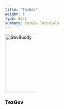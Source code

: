 ```yaml
---
title: "TezGov"
weight: 1
type: docs
summary: TezGov Tutorials
---
```


<style>
	.grid {
		display: grid;
		grid-template-columns: repeat(4, auto);
		grid-column-gap: 4px
	}

	.grid a {
		color: black;
		text-align: left;
	}

	.grid img {
		max-width: 100px;
		min-width: 40px;
		width: 20vw
	}
	.grid .link {
		transition: 0.2s
	}

	.grid .link:hover {
		transform: scale(1.1)
	}
</style>

<div class="grid" align="center" >
  <a href="tutorials/" >
	<div class="link" style="display: inline-block">
		<img src="/govbuddy.png" alt="GovBuddy"/>
		<div><h3><b>TezGov</b></h3></div>
	</div>
  </a>
</div>